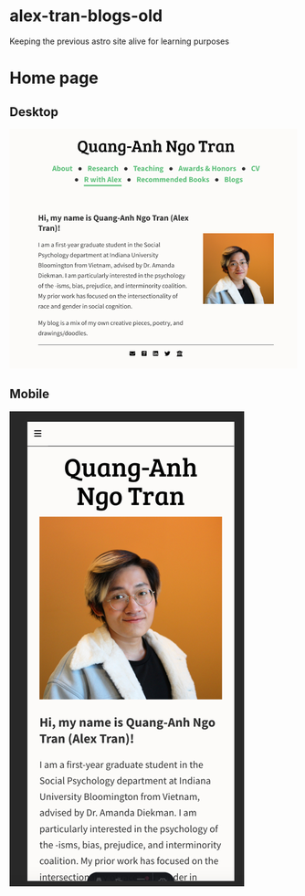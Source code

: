# alex-tran-blogs-old
Keeping the previous astro site alive for learning purposes

# Home page

## Desktop
![img.png](public/concept_images/img.png)

## Mobile
![img_1.png](public/concept_images/img_1.png)
